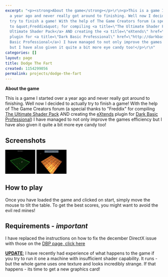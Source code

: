 ```yaml
---
excerpt: "<p><strong>About the game</strong></p>\r\n<p>This is a game I started over
  a year ago and never really got around to finishing. Well now I decided to actually
  try to finish a game! With the help of The Game Creators forum (a special thanks
  to &quot;Freddix&quot; for compiling <a title=\"The Ultimate Shader Pack\" href=\"http://forum.thegamecreators.com/?m=forum_view&amp;t=79849&amp;b=8\">The
  Ultimate Shader Pack</a> AND creating the <a title=\"eXtends\" href=\"http://darkbasicpro.thegamecreators.com/?f=extends\">eXtends</a>
  plugin for <a title=\"Dark Basic Professional\" href=\"http://darkbasicpro.thegamecreators.com/\">Dark
  Basic Professional</a>) I have managed to not only improve the games efficiency
  but I have also given it quite a bit more eye candy too!</p>\r\n"
categories: []
layout: page
title: Dodge The Fart
created: 1154299056
permalink: projects/dodge-the-fart
---
```

<p><strong>About the game</strong></p>
<p>This is a game I started over a year ago and never really got around to finishing. Well now I decided to actually try to finish a game! With the help of The Game Creators forum (a special thanks to &quot;Freddix&quot; for compiling <a title="The Ultimate Shader Pack" href="http://forum.thegamecreators.com/?m=forum_view&amp;t=79849&amp;b=8">The Ultimate Shader Pack</a> AND creating the <a title="eXtends" href="http://darkbasicpro.thegamecreators.com/?f=extends">eXtends</a> plugin for <a title="Dark Basic Professional" href="http://darkbasicpro.thegamecreators.com/">Dark Basic Professional</a>) I have managed to not only improve the games efficiency but I have also given it quite a bit more eye candy too!</p>
<!--break-->
<h2>Screenshots</h2>
<p>
  <a href="http://i.thingy-ma-jig.com/sites/thingy-ma-jig.co.uk/files/images/ss.jpg" title="Old Version" class="fancybox" data-fancybox-group="gallery-post-2"><img width="96" height="77" alt="Thumbnail 1 - old version" src="/sites/thingy-ma-jig.co.uk/files/images/ss.thumbnail.jpg" /></a>
  <a href="http://i.thingy-ma-jig.com/sites/thingy-ma-jig.co.uk/files/images/ss4.jpg" title="New Version" class="fancybox"data-fancybox-group="gallery-post-2"><img width="96" height="77" alt="Thumbnail 2 - new version!" src="/sites/thingy-ma-jig.co.uk/files/images/ss4.thumbnail.jpg" /></a>
</p>
<h2>How to play</h2>
<p>Once you have loaded the game and clicked on start, simply move the mouse to tilt the table. To get the best scores, you might want to avoid the evil red mines!</p>
<h2>Requirements - <em>important</em></h2>
<p>I have replaced the instructions on how to fix the december DirectX issue with those on the <a title="DBP Page" href="/projects">DBP page, click here</a></p>
<p><u><strong>UPDATE</strong>:</u> I have recently had experience of what happens to the game if you try to run it one a machine with insufficient shader capability. It runs - but the whole game uses one texture and looks incredibly strange. If that happens - its time to get a new graphics card!</p>
